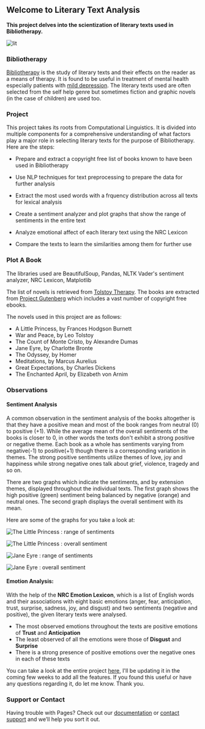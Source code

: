## Welcome to Literary Text Analysis

**This project delves into the scientization of literary texts used in Bibliotherapy.**

![lit](https://user-images.githubusercontent.com/65708254/98934021-76057500-2507-11eb-9e26-ef9e88450f63.png)

### Bibliotherapy

[Bibliotherapy](https://en.wikipedia.org/wiki/Bibliotherapy#:~:text=Bibliotherapy%20) is the study of literary texts and their effects on the reader as a means of therapy. It is found to be useful in treatment of mental health especially patients with [mild depression](https://onlinelibrary.wiley.com/doi/abs/10.1002/cpp.1814). The literary texts used are often selected from the self help genre but sometimes fiction and graphic novels (in the case of children) are used too.

### Project

This project takes its roots from Computational Linguistics. It is divided into multiple components for a comprehensive understanding of what factors play a major role in selecting literary texts for the purpose of Bibliotherapy. Here are the steps:

- Prepare and extract a copyright free list of books known to have been used in Bibliotherapy

- Use NLP techniques for text preprocessing to prepare the data for further analysis

- Extract the most used words with a frquency distribution across all texts for lexical analysis

- Create a sentiment analyzer and plot graphs that show the range of sentiments in the entire text

- Analyze emotional affect of each literary text using the NRC Lexicon

- Compare the texts to learn the similarities among them for further use

### Plot A Book

The libraries used are BeautifulSoup, Pandas, NLTK Vader's sentiment analyzer, NRC Lexicon, Matplotlib

The list of novels is retrieved from [Tolstoy Therapy](https://www.tolstoytherapy.com/bibliotherapy-recommendations/).
The books are extracted from [Project Gutenberg](http://gutenberg.org/) which includes a vast number of copyright free ebooks.

The novels used in this project are as follows: 

- A Little Princess, by Frances Hodgson Burnett
- War and Peace, by Leo Tolstoy
- The Count of Monte Cristo, by Alexandre Dumas
- Jane Eyre, by Charlotte Bronte
- The Odyssey, by Homer
- Meditations, by Marcus Aurelius
- Great Expectations, by Charles Dickens
- The Enchanted April, by Elizabeth von Arnim

### Observations
#### Sentiment Analysis

A common observation in the sentiment analysis of the books altogether is that they have a positive mean and most of the book ranges from neutral (0) to positive (+1). While the average mean of the overall sentiments of the books is closer to 0, in other words the texts don't exhibit a strong positive or negative theme. Each book as a whole has sentiments varying from negative(-1) to positive(+1) though there is a corresponding variation in themes. The strong positive sentiments utilize themes of love, joy and happiness while strong negative ones talk about grief, violence, tragedy and so on.

There are two graphs which indicate the sentiments, and by extension themes, displayed throughout the individual texts. The first graph shows the high positive (green) sentiment being balanced by negative (orange) and neutral ones. The second graph displays the overall sentiment with its mean.

Here are some of the graphs for you take a look at:

![The Little Princess : range of sentiments](https://user-images.githubusercontent.com/65708254/98933400-92ed7880-2506-11eb-9084-e8d7485461e8.png)

![The Little Princess : overall sentiment](https://user-images.githubusercontent.com/65708254/96993835-784c6300-1549-11eb-8f66-24beb444913d.png)

![Jane Eyre : range of sentiments](https://user-images.githubusercontent.com/65708254/98940943-ceda0b00-2511-11eb-9b68-f660ec142a1a.png)

![Jane Eyre : overall sentiment](https://user-images.githubusercontent.com/65708254/96993777-65d22980-1549-11eb-9518-82a80b33942a.png)

#### Emotion Analysis:

With the help of the **NRC Emotion Lexicon**, which is a list of English words and their associations with eight basic emotions (anger, fear, anticipation, trust, surprise, sadness, joy, and disgust) and two sentiments (negative and positive), the given literary texts were analysed.

- The most observed emotions throughout the texts are positive emotions of **Trust** and **Anticipation**
- The least observed of all the emotions were those of **Disgust** and **Surprise**
- There is a strong presence of positive emotions over the negative ones in each of these texts

You can take a look at the entire project [here](https://github.com/srish1108/Literary-Text-Analysis), I'll be updating it in the coming few weeks to add all the features. If you found this useful or have any questions regarding it, do let me know. Thank you.


### Support or Contact

Having trouble with Pages? Check out our [documentation](https://docs.github.com/categories/github-pages-basics/) or [contact support](https://github.com/contact) and we’ll help you sort it out.
